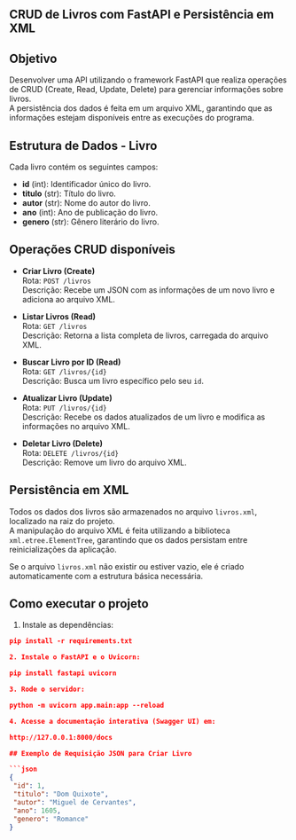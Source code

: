 ## CRUD de Livros com FastAPI e Persistência em XML

## Objetivo
Desenvolver uma API utilizando o framework FastAPI que realiza operações de CRUD (Create, Read, Update, Delete) para gerenciar informações sobre livros.  
A persistência dos dados é feita em um arquivo XML, garantindo que as informações estejam disponíveis entre as execuções do programa.

## Estrutura de Dados - Livro
Cada livro contém os seguintes campos:
- **id** (int): Identificador único do livro.
- **titulo** (str): Título do livro.
- **autor** (str): Nome do autor do livro.
- **ano** (int): Ano de publicação do livro.
- **genero** (str): Gênero literário do livro.

## Operações CRUD disponíveis

- **Criar Livro (Create)**  
  Rota: `POST /livros`  
  Descrição: Recebe um JSON com as informações de um novo livro e adiciona ao arquivo XML.

- **Listar Livros (Read)**  
  Rota: `GET /livros`  
  Descrição: Retorna a lista completa de livros, carregada do arquivo XML.

- **Buscar Livro por ID (Read)**  
  Rota: `GET /livros/{id}`  
  Descrição: Busca um livro específico pelo seu `id`.

- **Atualizar Livro (Update)**  
  Rota: `PUT /livros/{id}`  
  Descrição: Recebe os dados atualizados de um livro e modifica as informações no arquivo XML.

- **Deletar Livro (Delete)**  
  Rota: `DELETE /livros/{id}`  
  Descrição: Remove um livro do arquivo XML.

## Persistência em XML
Todos os dados dos livros são armazenados no arquivo `livros.xml`, localizado na raiz do projeto.  
A manipulação do arquivo XML é feita utilizando a biblioteca `xml.etree.ElementTree`, garantindo que os dados persistam entre reinicializações da aplicação.

Se o arquivo `livros.xml` não existir ou estiver vazio, ele é criado automaticamente com a estrutura básica necessária.

## Como executar o projeto

1. Instale as dependências:

```json
pip install -r requirements.txt

2. Instale o FastAPI e o Uvicorn: 

pip install fastapi uvicorn

3. Rode o servidor:

python -m uvicorn app.main:app --reload

4. Acesse a documentação interativa (Swagger UI) em:

http://127.0.0.1:8000/docs

## Exemplo de Requisição JSON para Criar Livro

```json
{
 "id": 1,
 "titulo": "Dom Quixote",
 "autor": "Miguel de Cervantes",
 "ano": 1605,
 "genero": "Romance"
}

